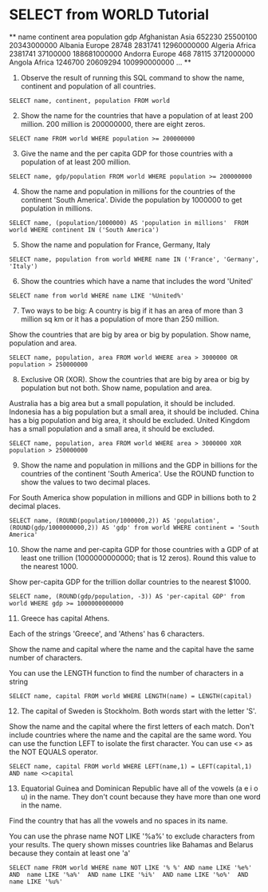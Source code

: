 #                       SELECT from WORLD Tutorial

** 
name	continent	area	population	gdp
Afghanistan	Asia	652230	25500100	20343000000
Albania	Europe	28748	2831741	12960000000
Algeria	Africa	2381741	37100000	188681000000
Andorra	Europe	468	78115	3712000000
Angola	Africa	1246700	20609294	100990000000
...
**

1. Observe the result of running this SQL command to show the name, continent and population of all countries.

`SELECT name, continent, population FROM world`

2. Show the name for the countries that have a population of at least 200 million. 200 million is 200000000, there are eight zeros.

`SELECT name FROM world WHERE population >= 200000000`

3. Give the name and the per capita GDP for those countries with a population of at least 200 million.

`SELECT name, gdp/population FROM world WHERE population >= 200000000`

4. Show the name and population in millions for the countries of the continent 'South America'. Divide the population by 1000000 to get population in millions.

`SELECT name, (population/1000000) AS 'population in millions'  FROM world WHERE continent IN ('South America')`

5. Show the name and population for France, Germany, Italy

`SELECT name, population from world WHERE name IN ('France', 'Germany', 'Italy')`

6. Show the countries which have a name that includes the word 'United'

`SELECT name from world WHERE name LIKE '%United%'`

7. Two ways to be big: A country is big if it has an area of more than 3 million sq km or it has a population of more than 250 million.

Show the countries that are big by area or big by population. Show name, population and area.

`SELECT name, population, area FROM world WHERE area > 3000000 OR population > 250000000`

8. Exclusive OR (XOR). Show the countries that are big by area or big by population but not both. Show name, population and area.

Australia has a big area but a small population, it should be included.
Indonesia has a big population but a small area, it should be included.
China has a big population and big area, it should be excluded.
United Kingdom has a small population and a small area, it should be excluded.

`SELECT name, population, area FROM world WHERE area > 3000000 XOR population > 250000000`

9. Show the name and population in millions and the GDP in billions for the countries of the continent 'South America'. Use the ROUND function to show the values to two decimal places.

For South America show population in millions and GDP in billions both to 2 decimal places.

`SELECT name, (ROUND(population/1000000,2)) AS 'population', (ROUND(gdp/1000000000,2)) AS 'gdp' from world WHERE continent = 'South America'`

10. Show the name and per-capita GDP for those countries with a GDP of at least one trillion (1000000000000; that is 12 zeros). Round this value to the nearest 1000.

Show per-capita GDP for the trillion dollar countries to the nearest $1000.

`SELECT name, (ROUND(gdp/population, -3)) AS 'per-capital GDP' from world WHERE gdp >= 1000000000000`

11. Greece has capital Athens.

Each of the strings 'Greece', and 'Athens' has 6 characters.

Show the name and capital where the name and the capital have the same number of characters.

You can use the LENGTH function to find the number of characters in a string

`SELECT name, capital FROM world WHERE LENGTH(name) = LENGTH(capital)`

12. The capital of Sweden is Stockholm. Both words start with the letter 'S'.

Show the name and the capital where the first letters of each match. Don't include countries where the name and the capital are the same word.
You can use the function LEFT to isolate the first character.
You can use <> as the NOT EQUALS operator.

`SELECT name, capital FROM world WHERE LEFT(name,1) = LEFT(capital,1) AND name <>capital`

13. Equatorial Guinea and Dominican Republic have all of the vowels (a e i o u) in the name. They don't count because they have more than one word in the name.

Find the country that has all the vowels and no spaces in its name.

You can use the phrase name NOT LIKE '%a%' to exclude characters from your results.
The query shown misses countries like Bahamas and Belarus because they contain at least one 'a'

`SELECT name FROM world WHERE name NOT LIKE '% %' AND name LIKE '%e%' AND  name LIKE '%a%'  AND name LIKE '%i%'  AND name LIKE '%o%'  AND name LIKE '%u%'`

